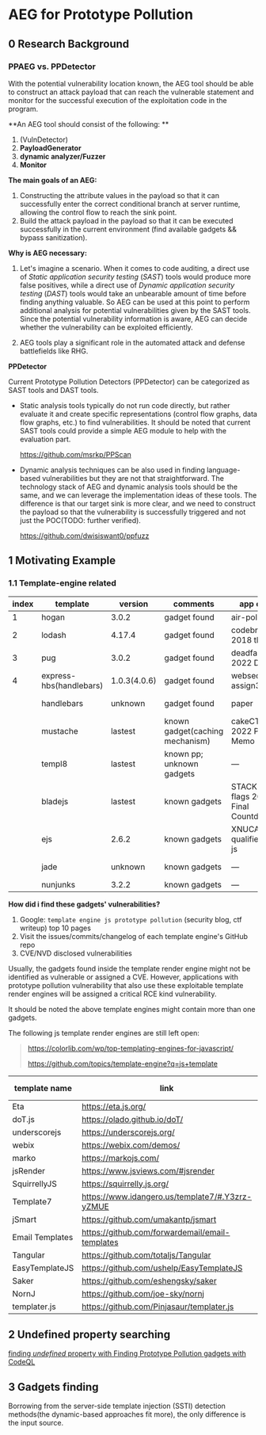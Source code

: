 # AEG for Prototype Pollution

## 0 Research Background

### PPAEG vs. PPDetector

With the potential vulnerability location known, the AEG tool should be able to construct an attack payload that can reach the vulnerable statement and monitor for the successful execution of the exploitation code in the program.

**An AEG tool should consist of the following: **

1. (VulnDetector) 
2. **PayloadGenerator** 
3. **dynamic analyzer/Fuzzer**
4. **Monitor**

**The main goals of an AEG:**

1. Constructing the attribute values in the payload so that it can successfully enter the correct conditional branch at server runtime, allowing the control flow to reach the sink point.
2. Build the attack payload in the payload so that it can be executed successfully in the current environment (find available gadgets && bypass sanitization).

**Why is AEG necessary:**

1. Let's imagine a scenario. When it comes to code auditing, a direct use of *Static application security testing* (*SAST*) tools would produce more false positives, while a direct use of *Dynamic application security testing* (*DAST*) tools would take an unbearable amount of time before finding anything valuable. So AEG can be used at this point to perform additional analysis for potential vulnerabilities given by the SAST tools. Since the potential vulnerability information is aware, AEG can decide whether the vulnerability can be exploited efficiently.

2. AEG tools play a significant role in the automated attack and defense battlefields like RHG.

**PPDetector**

Current Prototype Pollution Detectors (PPDetector) can be categorized as SAST tools and DAST tools.

+ Static analysis tools typically do not run code directly, but rather evaluate it and create specific representations (control flow graphs, data flow graphs, etc.) to find vulnerabilities. It should be noted that current SAST tools could provide a simple AEG module to help with the evaluation part.

    https://github.com/msrkp/PPScan

+ Dynamic analysis techniques can be also used in finding language-based vulnerabilities but they are not that straightforward. The technology stack of AEG and dynamic analysis tools should be the same, and we can leverage the implementation ideas of these tools. The difference is that our target sink is more clear, and we need to construct the payload so that the vulnerability is successfully triggered and not just the POC(TODO: further verified).

    https://github.com/dwisiswant0/ppfuzz



## 1 Motivating Example

### 1.1 Template-engine related

| index | template                | version      | comments                        | app case                             |                            source                            |
| ----- | ----------------------- | ------------ | ------------------------------- | ------------------------------------ | :----------------------------------------------------------: |
| 1     | hogan                   | 3.0.2        | gadget found                    | air-pollution                        | [air-pollution challenge](https://www.creastery.com/blog/securitymb-october-2021-prototype-pollution-challenge/) |
| 2     | lodash                  | 4.17.4       | gadget found                    | codebreaking  2018 thejs             | [phith0n's blog](https://www.leavesongs.com/PENETRATION/javascript-prototype-pollution-attack.html#0x05-code-breaking-2018-thejs) |
| 3     | pug                     | 3.0.2        | gadget found                    | deadface ctf 2022 DFRS               | [deadface CTF 2022 writeup](http://jackfromeast.site/2022-10/deadface-ctf-2022-writeup.html) |
| 4     | express-hbs(handlebars) | 1.0.3(4.0.6) | gadget found                    | websec assign3                       | cannot be exploited app's pp sink(broken after inject properties) |
|       | handlebars              | unknown      | gadget found                    | paper                                | [Prototype pollution attack in NodeJS application](https://repository.root-me.org/Exploitation%20-%20Web/EN%20-%20JavaScript%20Prototype%20Pollution%20Attack%20in%20NodeJS%20-%20Olivier%20Arteau%20-%202018.pdf) |
|       | mustache                | lastest      | known gadget(caching mechanism) | cakeCTF 2022 Panda Memo              | contain chain prototype pollution;<br />[cakeCTF 2022 writeup](https://ptr-yudai.hatenablog.com/entry/2022/09/04/230612) |
|       | templ8                  | lastest      | known pp; unknown gadgets       | —                                    |     https://security.snyk.io/vuln/SNYK-JS-TEMPL8-598770      |
|       | bladejs                 | lastest      | known gadgets                   | STACK the flags 2022 Final Countdown | [STACK the flags 2020 CTF](https://quanyang.github.io/stack-2020-final-countdown/) |
|       | ejs                     | 2.6.2        | known gadgets                   | XNUCA2019 qualifier hard js          | [XNUCA2019 qualifier hard js writeup](https://github.com/NeSE-Team/OurChallenges/tree/master/XNUCA2019Qualifier/Web/hardjs)<br />[Another writeup](https://xz.aliyun.com/t/6113) |
|       | jade                    | unknown      | known gadgets                   | —                                    | [pp2rce vulnerability manual mining blog](https://xz.aliyun.com/t/7025) |
|       | nunjunks                | 3.2.2        | known gadgets                   | —                                    | [github commit](https://github.com/mozilla/nunjucks/issues/1331) |

**How did i find these gadgets' vulnerabilities?**

1. Google: `template engine js prototype pollution` (security blog, ctf writeup) top 10 pages
2. Visit the issues/commits/changelog of each template engine's GitHub repo
3. CVE/NVD disclosed vulnerabilities

Usually, the gadgets found inside the template render engine might not be identified as vulnerable or assigned a CVE. However, applications with prototype pollution vulnerability that also use these exploitable template render engines will be assigned a critical RCE kind vulnerability.

It should be noted the above template engines might contain more than one gadgets.

The following js template render engines are still left open:

> https://colorlib.com/wp/top-templating-engines-for-javascript/
>
> https://github.com/topics/template-engine?q=js+template

| template name   | link                                            | work on |
| --------------- | ----------------------------------------------- | ------- |
| Eta             | https://eta.js.org/                             |         |
| doT.js          | https://olado.github.io/doT/                    |         |
| underscorejs    | https://underscorejs.org/                       |         |
| webix           | https://webix.com/demos/                        |         |
| marko           | https://markojs.com/                            |         |
| jsRender        | https://www.jsviews.com/#jsrender               |         |
| SquirrellyJS    | https://squirrelly.js.org/                      |         |
| Template7       | https://www.idangero.us/template7/#.Y3zrz-yZMUE |         |
| jSmart          | https://github.com/umakantp/jsmart              |         |
| Email Templates | https://github.com/forwardemail/email-templates |         |
| Tangular        | https://github.com/totaljs/Tangular             |         |
| EasyTemplateJS  | https://github.com/ushelp/EasyTemplateJS        |         |
| Saker           | https://github.com/eshengsky/saker              |         |
| NornJ           | https://github.com/joe-sky/nornj                |         |
| templater.js    | https://github.com/Pinjasaur/templater.js       |         |

## 2 Undefined property searching

[finding *undefined* property with Finding Prototype Pollution gadgets with CodeQL](https://jorgectf.github.io/blog/post/finding-prototype-pollution-gadgets-with-codeql/)



## 3 Gadgets finding

Borrowing from the server-side template injection (SSTI) detection methods(the dynamic-based approaches fit more), the only difference is the input source.

